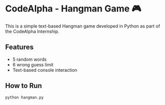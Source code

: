 # CodeAlpha - Hangman Game 🎮

This is a simple text-based Hangman game developed in Python as part of the CodeAlpha Internship.

## Features
- 5 random words
- 6 wrong guess limit
- Text-based console interaction

## How to Run
```bash
python hangman.py
